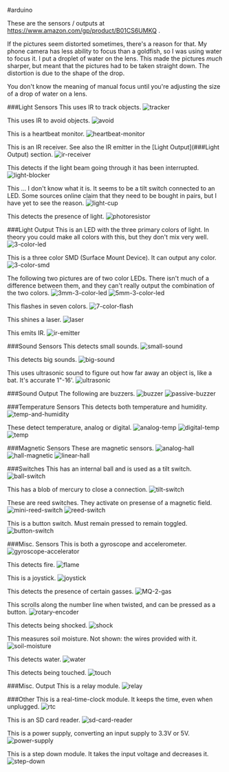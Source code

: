 #arduino

These are the sensors / outputs at https://www.amazon.com/gp/product/B01CS6UMKQ . 

If the pictures seem distorted sometimes, there's a reason for that. My phone camera has less ability to focus than a goldfish, so I was using water to focus it. I put a droplet of water on the lens. This made the pictures *much* sharper, but meant that the pictures had to be taken straight down. The distortion is due to the shape of the drop.

You don't know the meaning of manual focus until you're adjusting the size of a drop of water on a lens.



###Light Sensors
This uses IR to track objects.
![tracker](tracker.jpg)

This uses IR to avoid objects.
![avoid](avoid.jpg)

This is a heartbeat monitor.
![heartbeat-monitor](heartbeat-monitor.jpg)

This is an IR receiver. See also the IR emitter in the [Light Output](###Light Output) section.
![ir-receiver](ir-receiver.jpg)

This detects if the light beam going through it has been interrupted.
![light-blocker](light-blocker.jpg)

This ... I don't know what it is. It seems to be a tilt switch connected to an LED. Some sources online claim that they need to be bought in pairs, but I have yet to see the reason.
![light-cup](light-cup.jpg)

This detects the presence of light.
![photoresistor](photoresistor.jpg)

###Light Output
This is an LED with the three primary colors of light. In theory you could make all colors with this, but they don't mix very well.
![3-color-led](3-color-led.jpg)

This is a three color SMD (Surface Mount Device). It can output any color.
![3-color-smd](3-color-smd.jpg)

The following two pictures are of two color LEDs. There isn't much of a difference between them, and they can't really output the combination of the two colors.
![3mm-3-color-led](3mm-2-color-led.jpg)
![5mm-3-color-led](5mm-2-color-led.jpg)

This flashes in seven colors.
![7-color-flash](7-color-flash.jpg)

This shines a laser.
![laser](laser.jpg)

This emits IR.
![ir-emitter](ir-emitter.jpg)

###Sound Sensors
This detects small sounds.
![small-sound](small-sound.jpg)

This detects big sounds.
![big-sound](big-sound.jpg)

This uses ultrasonic sound to figure out how far away an object is, like a bat. It's accurate 1"-16'.
![ultrasonic](ultrasonic.jpg)

###Sound Output
The following are buzzers.
![buzzer](buzzer.jpg)
![passive-buzzer](passive-buzzer.jpg)

###Temperature Sensors
This detects both temperature and humidity.
![temp-and-humidity](temp-and-humidity.jpg)

These detect temperature, analog or digital.
![analog-temp](analog-temp.jpg)
![digital-temp](digital-temp.jpg)
![temp](temp.jpg)

###Magnetic Sensors
These are magnetic sensors.
![analog-hall](analog-hall.jpg)
![hall-magnetic](hall-magnetic.jpg)
![linear-hall](linear-hall.jpg)

###Switches
This has an internal ball and is used as a tilt switch.
![ball-switch](ball-switch.jpg)

This has a blob of mercury to close a connection.
![tilt-switch](tilt-switch.jpg)

These are reed switches. They activate on presense of a magnetic field.
![mini-reed-switch](mini-reed-switch.jpg)
![reed-switch](reed-switch.jpg)

This is a button switch. Must remain pressed to remain toggled.
![button-switch](button-switch.jpg)

###Misc. Sensors
This is both a gyroscope and accelerometer.
![gyroscope-accelerator](gyroscope-accelerator.jpg)

This detects fire.
![flame](flame.jpg)

This is a joystick.
![joystick](joystick.jpg)

This detects the presence of certain gasses.
![MQ-2-gas](MQ-2-gas.jpg)

This scrolls along the number line when twisted, and can be pressed as a button.
![rotary-encoder](rotary-encoder.jpg)

This detects being shocked.
![shock](shock.jpg)

This measures soil moisture. Not shown: the wires provided with it.
![soil-moisture](soil-moisture.jpg)

This detects water.
![water](water.jpg)

This detects being touched.
![touch](touch.jpg)

###Misc. Output
This is a relay module.
![relay](relay.jpg)

###Other
This is a real-time-clock module. It keeps the time, even when unplugged. 
![rtc](rtc.jpg)

This is an SD card reader.
![sd-card-reader](sd-card-reader.jpg)

This is a power supply, converting an input supply to 3.3V or 5V.
![power-supply](power-supply.jpg)

This is a step down module. It takes the input voltage and decreases it.
![step-down](step-down.jpg)

